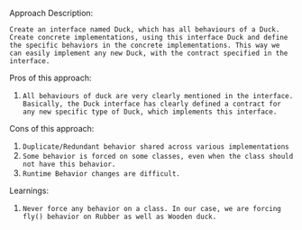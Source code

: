 Approach Description:

`Create an interface named Duck, which has all behaviours of a Duck.
Create concrete implementations, using this interface Duck and define the specific behaviors in the concrete implementations.
This way we can easily implement any new Duck, with the contract specified in the interface.`

Pros of this approach:

1. `All behaviours of duck are very clearly mentioned in the interface. 
Basically, the Duck interface has clearly defined a contract for any new specific type of Duck, which implements this interface.`

Cons of this approach:

1. `Duplicate/Redundant behavior shared across various implementations`
2. `Some behavior is forced on some classes, even when the class should not have this behavior.`
3. `Runtime Behavior changes are difficult.`


Learnings:
1. `Never force any behavior on a class. In our case, we are forcing fly() behavior on Rubber as well as Wooden duck.`
